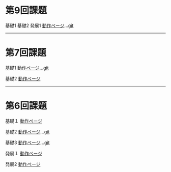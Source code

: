 第9回課題
==========

基礎1
基礎2
発展1
[動作ページ](http://49.212.46.130/~g031k096/cake/boards)...[git](https://github.com/g031k096/g031k096/blob/master/cake/app/Controller/BoardsController.php)

--------------------------------------------
第7回課題
==========

基礎1
[動作ページ](http://49.212.46.130/~g031k096/cake/boards)...[git](https://github.com/g031k096/g031k096/blob/master/cake/app/Controller/BoardsController.php)

基礎2
[動作ページ](http://49.212.46.130/~g031k096/kadai7.php)

--------------------------------------------
第6回課題
==========

基礎１
[動作ページ](http://49.212.46.130/~g031k096/No_6.pdf)

基礎2
[動作ページ](http://49.212.46.130/~g031k096/cake/MashUps/mash_up)...[git](https://github.com/g031k096/g031k096/blob/master/cake/app/Controller/MashUpsController.php)

基礎3
[動作ページ](http://49.212.46.130/~g031k096/cake/SignUps/sign_up)...[git](https://github.com/g031k096/g031k096/blob/master/cake/app/Controller/SignUpsController.php)

発展１
[動作ページ](http://dotinstall.com/users/g031k096)

発展2
[動作ページ](http://49.212.46.130/~g031k096/kadai6.php)
